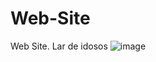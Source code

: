 # Web-Site
Web Site. Lar de idosos
![image](https://github.com/DevSiilva/Web-Site/assets/136269848/4c4b1f44-70b4-4412-95d7-e523862ff220)

